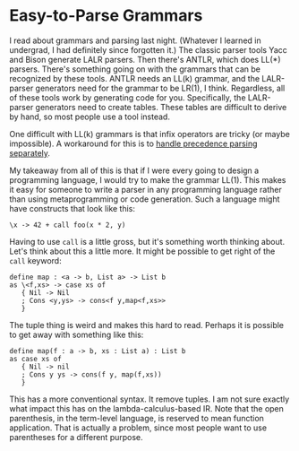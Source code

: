 # Easy-to-Parse Grammars

I read about grammars and parsing last night. (Whatever I learned in undergrad,
I had definitely since forgotten it.) The classic parser tools Yacc and Bison
generate LALR parsers. Then there's ANTLR, which does LL(\*) parsers. There's
something going on with the grammars that can be recognized by these tools.
ANTLR needs an LL(k) grammar, and the LALR-parser generators need for the grammar
to be LR(1), I think. Regardless, all of these tools work by generating code
for you. Specifically, the LALR-parser generators need to create tables. These
tables are difficult to derive by hand, so most people use a tool instead.

One difficult with LL(k) grammars is that infix operators are tricky (or maybe
impossible). A workaround for this is to
[handle precedence parsing separately](https://www.reddit.com/r/ProgrammingLanguages/comments/3x2x2q/ll1_vs_operators/cy16iyf?utm_source=share&utm_medium=web2x).

My takeaway from all of this is that if I were every going to design a
programming language, I would try to make the grammar LL(1). This makes
it easy for someone to write a parser in any programming language rather
than using metaprogramming or code generation. Such a language might have
constructs that look like this:

    \x -> 42 + call foo(x * 2, y)

Having to use `call` is a little gross, but it's something worth thinking
about. Let's think about this a little more. It might be possible to get
right of the `call` keyword:

    define map : <a -> b, List a> -> List b
    as \<f,xs> -> case xs of
       { Nil -> Nil
       ; Cons <y,ys> -> cons<f y,map<f,xs>>
       }

The tuple thing is weird and makes this hard to read. Perhaps it is possible
to get away with something like this:

    define map(f : a -> b, xs : List a) : List b
    as case xs of
       { Nil -> nil
       ; Cons y ys -> cons(f y, map(f,xs))
       }

This has a more conventional syntax. It remove tuples. I am not sure exactly
what impact this has on the lambda-calculus-based IR. Note that the open
parenthesis, in the term-level language, is reserved to mean function
application. That is actually a problem, since most people want to use
parentheses for a different purpose.

